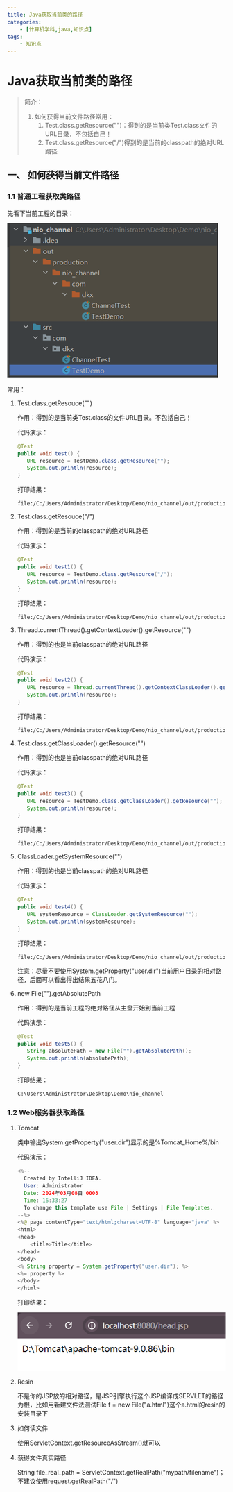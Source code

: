 ```yaml
---
title: Java获取当前类的路径
categories:
    - [计算机学科,java,知识点]
tags:
    - 知识点
---
```


# Java获取当前类的路径

>  简介：
>
>  1.  如何获得当前文件路径常用：
>      1.  Test.class.getResource("")：得到的是当前类Test.class文件的URL目录，不包括自己！
>      2.  Test.class.getResource("/")得到的是当前的classpath的绝对URL路径

## 一、 如何获得当前文件路径

### 1.1 普通工程获取类路径

先看下当前工程的目录：

![image-20240308161752441](https://raw.githubusercontent.com/PigPigLetsGo/imeages/master/image-20240308161752441.png)

常用：

1.  Test.class.getResouce("")

    作用：得到的是当前类Test.class的文件URL目录。不包括自己！

    代码演示：

    ```java
    @Test
    public void test() {
       URL resource = TestDemo.class.getResource("");
       System.out.println(resource);
    }
    ```

    打印结果：

    ```
    file:/C:/Users/Administrator/Desktop/Demo/nio_channel/out/production/nio_channel/com/dkx/
    ```

2.  Test.class.getResouce("/")

    作用：得到的是当前的classpath的绝对URL路径

    代码演示：

    ```java
    @Test
    public void test1() {
       URL resource = TestDemo.class.getResource("/");
       System.out.println(resource);
    }
    ```

    打印结果：

    ```
    file:/C:/Users/Administrator/Desktop/Demo/nio_channel/out/production/nio_channel/
    ```

3.  Thread.currentThread().getContextLoader().getResource("")

    作用：得到的也是当前classpath的绝对URL路径

    代码演示：

    ```java
    @Test
    public void test2() {
       URL resource = Thread.currentThread().getContextClassLoader().getResource("");
       System.out.println(resource);
    }
    ```

    打印结果：

    ```
    file:/C:/Users/Administrator/Desktop/Demo/nio_channel/out/production/nio_channel/
    ```

4.  Test.class.getClassLoader().getResource("")

    作用：得到的也是当前classpath的绝对URL路径

    代码演示：

    ```java
    @Test
    public void test3() {
       URL resource = TestDemo.class.getClassLoader().getResource("");
       System.out.println(resource);
    }
    ```

    打印结果：

    ```
    file:/C:/Users/Administrator/Desktop/Demo/nio_channel/out/production/nio_channel/
    ```

5.  ClassLoader.getSystemResource("")

    作用：得到的也是当前classpath的绝对URL路径

    代码演示：

    ```java
    @Test
    public void test4() {
       URL systemResource = ClassLoader.getSystemResource("");
       System.out.println(systemResource);
    }
    ```

    打印结果：

    ```
    file:/C:/Users/Administrator/Desktop/Demo/nio_channel/out/production/nio_channel/
    ```

    注意：尽量不要使用System.getProperty("user.dir")当前用户目录的相对路径，后面可以看出得出结果五花八门。

6.  new File("").getAbsolutePath

    作用：得到的是当前工程的绝对路径从主盘开始到当前工程

    代码演示：

    ```java
    @Test
    public void test5() {
       String absolutePath = new File("").getAbsolutePath();
       System.out.println(absolutePath);
    }
    ```

    打印结果：

    ```
    C:\Users\Administrator\Desktop\Demo\nio_channel
    ```

### 1.2 Web服务器获取路径

1.  Tomcat

    类中输出System.getProperty("user.dir")显示的是%Tomcat_Home%/bin

    代码演示：

    ```java
    <%--
      Created by IntelliJ IDEA.
      User: Administrator
      Date: 2024年03月08日 0008
      Time: 16:33:27
      To change this template use File | Settings | File Templates.
    --%>
    <%@ page contentType="text/html;charset=UTF-8" language="java" %>
    <html>
    <head>
        <title>Title</title>
    </head>
    <body>
    <% String property = System.getProperty("user.dir"); %>
    <%= property %>
    </body>
    </html>
    ```

    打印结果：

    ![image-20240308170806707](https://raw.githubusercontent.com/PigPigLetsGo/imeages/master/image-20240308170806707.png)

2.  Resin

    不是你的JSP放的相对路径，是JSP引擎执行这个JSP编译成SERVLET的路径为根，比如用新建文件法测试File f = new File("a.html")这个a.html的resin的安装目录下

3.  如何读文件

    使用ServletContext.getResourceAsStream()就可以

4.  获得文件真实路径

    String file_real_path = ServletContext.getRealPath("mypath/filename")；不建议使用request.getRealPath("/")